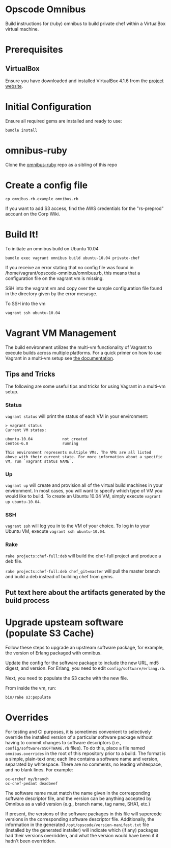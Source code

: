 # Opscode Omnibus #
Build instructions for (ruby) omnibus to build private chef within a VirtualBox
virtual machine.

# Prerequisites

## VirtualBox

Ensure you have downloaded and installed VirtualBox 4.1.6 from the [project website](https://www.virtualbox.org/wiki/Downloads).

# Initial Configuration

Ensure all required gems are installed and ready to use:

    bundle install

# omnibus-ruby

Clone the [omnibus-ruby][] repo as a sibling of this repo

[omnibus-ruby]: https://github.com/opscode/omnibus-ruby

# Create a config file

    cp omnibus.rb.example omnibus.rb

If you want to add S3 access, find the AWS credentials for the
"rs-preprod" account on the Corp Wiki.

# Build It!

To initiate an omnibus build on Ubuntu 10.04

```
bundle exec vagrant omnibus build ubuntu-10.04 private-chef
```

If you receive an error stating that no config file was found in /home/vagrant/opscode-omnibus/omnibus.rb, this means that a configuration file on the vagrant vm is missing.

SSH into the vagrant vm and copy over the sample configuration file found in the directory given by the error mesasge.

To SSH into the vm

```
vagrant ssh ubuntu-10.04
```

# Vagrant VM Management

The build environment utilizes the multi-vm functionality of Vagrant to execute builds across multiple platforms. For a quick primer on how to use Vagrant in a multi-vm setup see [the documentation](http://vagrantup.com/docs/multivm.html).

## Tips and Tricks

The following are some useful tips and tricks for using Vagrant in a multi-vm setup.

### Status

`vagrant status` will print the status of each VM in your environment:

```
> vagrant status
Current VM states:

ubuntu-10.04             not created
centos-6.0               running

This environment represents multiple VMs. The VMs are all listed
above with their current state. For more information about a specific
VM, run `vagrant status NAME`.
```

### Up

`vagrant up` will create and provision all of the virtual build machines in your environment. In most cases, you will want to specify which type of VM you would like to build. To create an Ubuntu 10.04 VM, simply execute `vagrant up ubuntu-10.04`.

### SSH

`vagrant ssh` will log you in to the VM of your choice. To log in to your Ubuntu VM, execute `vagrant ssh ubuntu-10.04`.

### Rake

`rake projects:chef-full:deb` will build the chef-full project and produce a deb file.

`rake projects:chef-full:deb chef_git=master` will pull the master branch and build a deb instead
of building chef from gems.

## Put text here about the artifacts generated by the build process


# Upgrade upsteam software (populate S3 Cache)

Follow these steps to upgrade an upstream software package, for
example, the version of Erlang packaged with omnibus.

Update the config for the software package to include the new URL, md5
digest, and version. For Erlang, you need to edit
`config/software/erlang.rb`.

Next, you need to populate the S3 cache with the new file.

From inside the vm, run:

    bin/rake s3:populate

# Overrides

For testing and CI purposes, it is sometimes convenient to selectively
override the installed version of a particular software package
without having to commit changes to software descriptors (i.e.,
`config/software/$SOFTWARE.rb` files).  To do this, place a file named
`omnibus.overrides` in the root of this repository prior to a build.
The format is a simple, plain-text one; each line contains a software
name and version, separated by whitespace.  There are no comments, no
leading whitespace, and no blank lines.  For example:

```
oc-erchef my/branch
oc-chef-pedant deadbeef
```

The software name must match the name given in the corresponding
software descriptor file, and the version can be anything accepted by
Omnibus as a valid version (e.g., branch name, tag name, SHA1, etc.)

If present, the versions of the software packages in this file will
supercede versions in the corresponding software descriptor file.
Additionally, the information in the generated
`/opt/opscode/version-manifest.txt` file (installed by the generated
installer) will indicate which (if any) packages had their versions
overridden, and what the version would have been if it hadn't been
overridden.


